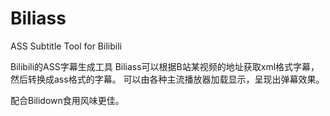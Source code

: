 # Biliass

ASS Subtitle Tool for Bilibili

Bilibili的ASS字幕生成工具
Biliass可以根据B站某视频的地址获取xml格式字幕，然后转换成ass格式的字幕。
可以由各种主流播放器加载显示，呈现出弹幕效果。

配合Bilidown食用风味更佳。

